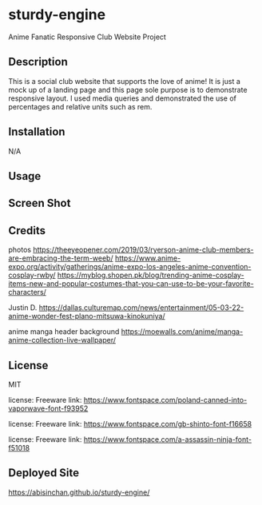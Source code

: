 # sturdy-engine
Anime Fanatic Responsive Club Website Project


## Description
This is a social club website that supports the love of anime! It is just a mock up of a landing page and this page sole purpose is to demonstrate responsive layout. I used media queries and demonstrated the use of percentages and relative units such as rem.  


## Installation

N/A

## Usage


## Screen Shot


## Credits
photos
https://theeyeopener.com/2019/03/ryerson-anime-club-members-are-embracing-the-term-weeb/
https://www.anime-expo.org/activity/gatherings/anime-expo-los-angeles-anime-convention-cosplay-rwby/
https://myblog.shopen.pk/blog/trending-anime-cosplay-items-new-and-popular-costumes-that-you-can-use-to-be-your-favorite-characters/

Justin D.
https://dallas.culturemap.com/news/entertainment/05-03-22-anime-wonder-fest-plano-mitsuwa-kinokuniya/

anime manga header background
https://moewalls.com/anime/manga-anime-collection-live-wallpaper/

## License
MIT

license: Freeware
link: https://www.fontspace.com/poland-canned-into-vaporwave-font-f93952

license: Freeware
link: https://www.fontspace.com/gb-shinto-font-f16658

license: Freeware
link: https://www.fontspace.com/a-assassin-ninja-font-f51018

## Deployed Site
https://abisinchan.github.io/sturdy-engine/
